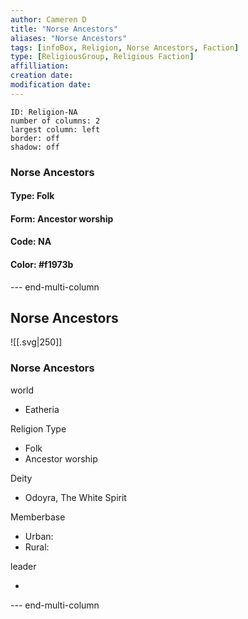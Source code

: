 ```yaml
---
author: Cameren D
title: "Norse Ancestors"
aliases: "Norse Ancestors"
tags: [infoBox, Religion, Norse Ancestors, Faction]
type: [ReligiousGroup, Religious Faction]
affilliation: 
creation date:  
modification date: 
---
```



```start-multi-column  
ID: Religion-NA  
number of columns: 2  
largest column: left
border: off
shadow: off
```

### Norse Ancestors

#### Type: Folk

#### Form: Ancestor worship

#### Code: NA

#### **Color:** #f1973b

--- end-multi-column
<html>
    <div class="infobox">
        <div class="heading">
            <h2>Norse Ancestors</h2>
        </div>
    </div>
</html>

![[.svg|250]]

<html>
    <div class="infobox">
        <div class="infobox-group">
            <div class="heading">
                <h3>Norse Ancestors</h3>
            </div>
            <div class="infobox-datarow">
                <p class="data-heading">world</p>
                <ul class="data-content">
                    <li>Eatheria</li>
                </ul>
            </div>
            <div class="infobox-datarow">
                <p class="data-heading">Religion Type</p>
                <ul class="data-content">
                    <li>Folk</li>
                    <li>Ancestor worship</li>
                </ul>
            </div>
            <div class="infobox-datarow">
                <p class="data-heading">Deity</p>
                <ul class="data-content">
                    <li>Odoyra, The White Spirit</li>
                </ul>
            </div>
            <div class="infobox-datarow">
                <p class="data-heading">Memberbase</p>
                <ul class="data-content">
                    <li>Urban: </li>
                    <li>Rural: </li>
                </ul>
            </div>
            <div class="infobox-datarow">
                <p class="data-heading">leader</p>
                <ul class="data-content">
                    <li></li>
                </ul>
            </div>
        </div>
    </div>
</div>
</html>

--- end-multi-column